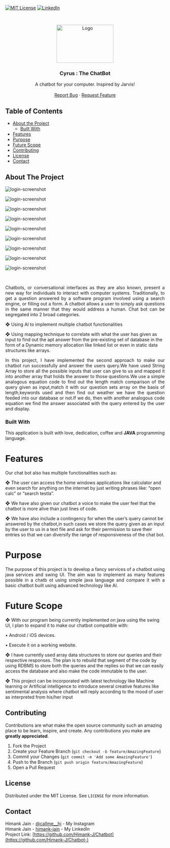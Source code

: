 [![MIT License][license-shield]][license-url]
[![LinkedIn][linkedin-shield]][linkedin-url]


<!-- PROJECT LOGO -->
<br />
<p align="center">
  <a href="https://ibb.co/sC0TMQV">
    <img src="https://miro.medium.com/max/3960/1*wePl7h5pIOWFayxMTsGTxQ.jpeg" alt="Logo" width="180" height="120">
  </a>

  <h3 align="center">Cyrus : The ChatBot</h3>

  <p align="center">
    A chatbot for your computer. Inspired by Jarvis!
    <br />
    <br />
    <a href="https://github.com/Himank-J/">Report Bug</a>
    ·
    <a href="https://github.com/Himank-J/">Request Feature</a>
  </p>
</p>

<!-- TABLE OF CONTENTS -->
## Table of Contents

* [About the Project](#about-the-project)
  * [Built With](#built-with)
* [Features](#features)
* [Purpose](#purpose)
* [Future Scope](#future-scope)
* [Contributing](#contributing)
* [License](#license)
* [Contact](#contact)

<!-- ABOUT THE PROJECT -->
## About The Project
![login-screenshot](githubimg/1.JPG)

![login-screenshot](githubimg/2.JPG)

![login-screenshot](githubimg/3.JPG)

![login-screenshot](githubimg/4.JPG)

![login-screenshot](githubimg/5.JPG)

![login-screenshot](githubimg/6.JPG)

![login-screenshot](githubimg/7.JPG)

![login-screenshot](githubimg/8.JPG)

![login-screenshot](githubimg/9.JPG)

<br />
<p align="justify">Chatbots, or conversational interfaces as they are also known, present a new way for 
individuals to interact with computer systems. Traditionally, to get a question answered by a 
software program involved using a search engine, or filling out a form. A chatbot allows a user 
to simply ask questions in the same manner that they would address a human.
Chat bot can be segregated into 2 broad categories.</p>
  
❖ Using AI to implement multiple chatbot functionalities
  
❖ Using mapping technique to correlate with what the user has given as input to find out 
the apt answer from the pre-existing set of database in the form of a Dynamic memory 
allocation like linked list or even in static data structures like arrays.

<p align="justify">In this project, I have implemented the second approach to make our chatbot run successfully 
and answer the users query.We have used String Array to store all the possible inputs that user 
can give to us and mapped it into another array that holds the answer to those questions.We use 
a simple analogous equation code to find out the length match comparison of the query given 
as input,match it with our question sets array on the basis of length,keywords used and then 
find out weather we have the question feeded into our database or not.If we do, then with 
another analogous code equation we find the answer associated with the query entered by the 
user and display.</p>

### Built With
This application is built with love, dedication, coffee and **JAVA** programming language.

# Features
<p align="justify">Our chat bot also has multiple functionalities such as:
  
❖ The user can access the home windows applications like calculator and even search for 
anything on the internet by just writing phrases like: “open calc” or “search testla”.
  
❖ We have also given our chatbot a voice to make the user feel that the chatbot is more 
alive than just lines of code.
  
❖ We have also include a contingency for when the user’s query cannot be answered by 
the chatbot,in such cases we store the query given as an input by the user to us in a text 
file and ask for their permission to save their entries so that we can diversify the range 
of responsiveness of the chat bot.</p>

<!-- Purpose -->
# Purpose 
<p align="justify">The purpose of this project is to develop a fancy services of a chatbot using java services and swing UI. The aim was to implement as many features possible in a chatb ot using simple java language and compare it with a basic chatbot built using advanced technology like AI.</p>
  
<!-- Future Scope -->
# Future Scope
❖ With our program being currently implemented on java using the swing UI, I plan to expand it 
to make our chatbot compatible with:

• Android / iOS devices.

• Execute it on a working website.
  
❖ I have currently used array data structures to store our queries and their respective responses. The
plan is to rebuild that segment of the code by using RDBMS to store both the queries and the 
replies so that we can easily access the database and also make the code immutable to the user.
  
❖ This project can be incorporated with latest technology like Machine learning or Artificial 
intelligence to introduce several creative features like sentimental analysis where chatbot will 
reply according to the mood of user as interpreted from his/her input

<!-- CONTRIBUTING -->
## Contributing

Contributions are what make the open source community such an amazing place to be learn, inspire, and create. Any contributions you make are **greatly appreciated**.

1. Fork the Project
2. Create your Feature Branch (`git checkout -b feature/AmazingFeature`)
3. Commit your Changes (`git commit -m 'Add some AmazingFeature'`)
4. Push to the Branch (`git push origin feature/AmazingFeature`)
5. Open a Pull Request

<!-- LICENSE -->
## License

Distributed under the MIT License. See `LICENSE` for more information.

<!-- CONTACT -->
## Contact

Himank Jain - [@callme__hj](https://instagram.com/callme__hj) - My Instagram <br />
Himank Jain - [himank-jain](https://www.linkedin.com/in/himank-jain/) - My LinkedIn  <br />
Project Link: [https://github.com/Himank-J/Chatbot](https://github.com/Himank-J/Chatbot-)


<!-- MARKDOWN LINKS & IMAGES -->
<!-- https://www.markdownguide.org/basic-syntax/#reference-style-links -->

[license-shield]: https://img.shields.io/github/license/othneildrew/Best-README-Template.svg?style=flat-square
[license-url]: https://github.com/othneildrew/Best-README-Template/blob/master/LICENSE.txt
[linkedin-shield]: https://img.shields.io/badge/-LinkedIn-black.svg?style=flat-square&logo=linkedin&colorB=555
[linkedin-url]: https://www.linkedin.com/in/himank-jain/
[product-screenshot]: images/search.png
